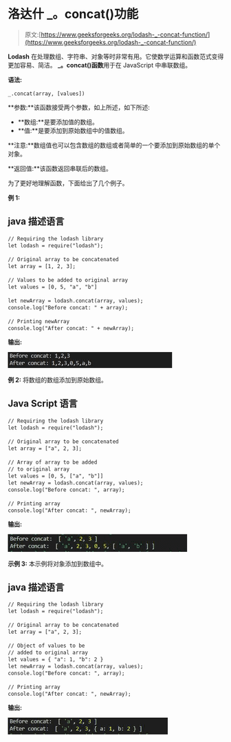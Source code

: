 # 洛达什 _。concat()功能

> 原文:[https://www.geeksforgeeks.org/lodash-_-concat-function/](https://www.geeksforgeeks.org/lodash-_-concat-function/)

**Lodash** 在处理数组、字符串、对象等时非常有用。它使数学运算和函数范式变得更加容易、简洁。 **_。concat()函数**用于在 JavaScript 中串联数组。

**语法:**

```
_.concat(array, [values])
```

**参数:**该函数接受两个参数，如上所述，如下所述:

*   **数组:**是要添加值的数组。
*   **值:**是要添加到原始数组中的值数组。

**注意:**数组值也可以包含数组的数组或者简单的一个要添加到原始数组的单个对象。

**返回值:**该函数返回串联后的数组。

为了更好地理解函数，下面给出了几个例子。

**例 1:**

## java 描述语言

```
// Requiring the lodash library
let lodash = require("lodash");

// Original array to be concatenated
let array = [1, 2, 3];

// Values to be added to original array
let values = [0, 5, "a", "b"]

let newArray = lodash.concat(array, values);
console.log("Before concat: " + array);

// Printing newArray
console.log("After concat: " + newArray);
```

**输出:**

![](img/4bf3e55ed4b1ed18e7ace71a70739a41.png)

**例 2:** 将数组的数组添加到原始数组。

## Java Script 语言

```
// Requiring the lodash library
let lodash = require("lodash");

// Original array to be concatenated
let array = ["a", 2, 3];

// Array of array to be added
// to original array
let values = [0, 5, ["a", "b"]]
let newArray = lodash.concat(array, values);
console.log("Before concat: ", array);

// Printing array
console.log("After concat: ", newArray);
```

**输出:**

![](img/8d58d112bb567c156b8679683810995e.png)

**示例 3:** 本示例将对象添加到数组中。

## java 描述语言

```
// Requiring the lodash library
let lodash = require("lodash");

// Original array to be concatenated
let array = ["a", 2, 3];

// Object of values to be
// added to original array
let values = { "a": 1, "b": 2 }
let newArray = lodash.concat(array, values);
console.log("Before concat: ", array);

// Printing array
console.log("After concat: ", newArray);
```

**输出:**

![](img/c5cc1e175467b59b99eae9d05085b055.png)